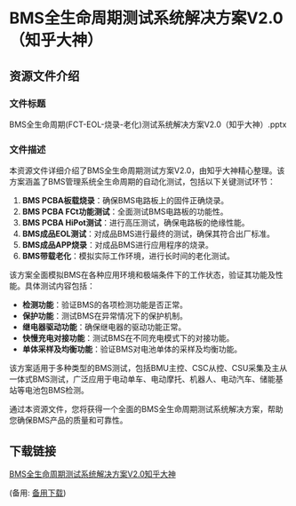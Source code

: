 # BMS全生命周期测试系统解决方案V2.0（知乎大神）

## 资源文件介绍

### 文件标题
BMS全生命周期(FCT-EOL-烧录-老化)测试系统解决方案V2.0（知乎大神）.pptx

### 文件描述
本资源文件详细介绍了BMS全生命周期测试方案V2.0，由知乎大神精心整理。该方案涵盖了BMS管理系统全生命周期的自动化测试，包括以下关键测试环节：

1. **BMS PCBA板载烧录**：确保BMS电路板上的固件正确烧录。
2. **BMS PCBA FCt功能测试**：全面测试BMS电路板的功能性。
3. **BMS PCBA HiPot测试**：进行高压测试，确保电路板的绝缘性能。
4. **BMS成品EOL测试**：对成品BMS进行最终的测试，确保其符合出厂标准。
5. **BMS成品APP烧录**：对成品BMS进行应用程序的烧录。
6. **BMS带载老化**：模拟实际工作环境，进行长时间的老化测试。

该方案全面模拟BMS在各种应用环境和极端条件下的工作状态，验证其功能及性能。具体测试内容包括：

- **检测功能**：验证BMS的各项检测功能是否正常。
- **保护功能**：测试BMS在异常情况下的保护机制。
- **继电器驱动功能**：确保继电器的驱动功能正常。
- **快慢充电对接功能**：测试BMS在不同充电模式下的对接功能。
- **单体采样及均衡功能**：验证BMS对电池单体的采样及均衡功能。

该方案适用于多种类型的BMS测试，包括BMU主控、CSC从控、CSU采集及主从一体式BMS测试，广泛应用于电动单车、电动摩托、机器人、电动汽车、储能基站等电池包BMS检测。

通过本资源文件，您将获得一个全面的BMS全生命周期测试系统解决方案，帮助您确保BMS产品的质量和可靠性。

## 下载链接
[BMS全生命周期测试系统解决方案V2.0知乎大神](https://pan.quark.cn/s/8a52e24f1d42) 

(备用: [备用下载](https://pan.baidu.com/s/15UwRnFADtqc14DeSgqMogA?pwd=1234))

